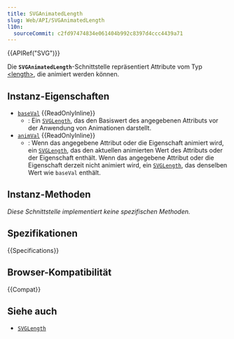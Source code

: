 ```yaml
---
title: SVGAnimatedLength
slug: Web/API/SVGAnimatedLength
l10n:
  sourceCommit: c2fd97474834e061404b992c8397d4ccc4439a71
---
```


{{APIRef("SVG")}}

Die **`SVGAnimatedLength`**-Schnittstelle repräsentiert Attribute vom Typ [\<length>](/de/docs/Web/SVG/Guides/Content_type#length), die animiert werden können.

## Instanz-Eigenschaften

- [`baseVal`](/de/docs/Web/API/SVGAnimatedLength/baseVal) {{ReadOnlyInline}}
  - : Ein [`SVGLength`](/de/docs/Web/API/SVGLength), das den Basiswert des angegebenen Attributs vor der Anwendung von Animationen darstellt.
- [`animVal`](/de/docs/Web/API/SVGAnimatedLength/animVal) {{ReadOnlyInline}}
  - : Wenn das angegebene Attribut oder die Eigenschaft animiert wird,
    ein [`SVGLength`](/de/docs/Web/API/SVGLength), das den aktuellen animierten Wert des Attributs oder der Eigenschaft enthält.
    Wenn das angegebene Attribut oder die Eigenschaft derzeit nicht animiert wird,
    ein [`SVGLength`](/de/docs/Web/API/SVGLength), das denselben Wert wie `baseVal` enthält.

## Instanz-Methoden

_Diese Schnittstelle implementiert keine spezifischen Methoden._

## Spezifikationen

{{Specifications}}

## Browser-Kompatibilität

{{Compat}}

## Siehe auch

- [`SVGLength`](/de/docs/Web/API/SVGLength)
